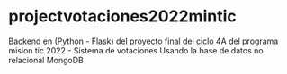 # projectvotaciones2022mintic
Backend en (Python - Flask) del proyecto final del ciclo 4A del programa mision tic 2022 - Sistema de votaciones
Usando la base de datos no relacional MongoDB
